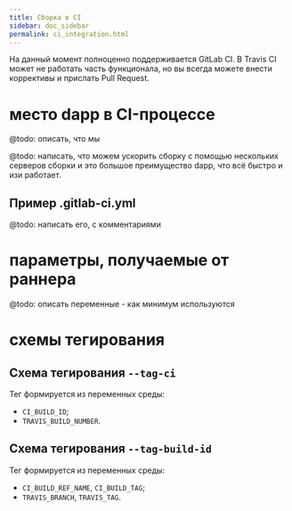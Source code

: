 ```yaml
---
title: Сборка в CI
sidebar: doc_sidebar
permalink: ci_integration.html
---
```


На данный момент полноценно поддерживается GitLab CI. В Travis CI может не работать часть функционала, но вы всегда можете внести коррективы и прислать Pull Request.

# место dapp в CI-процессе

@todo: описать, что мы 

@todo: написать, что можем ускорить сборку с помощью нескольких серверов сборки и это большое преимущество dapp, что всё быстро и изи работает. 

## Пример .gitlab-ci.yml

@todo: написать его, с комментариями

# параметры, получаемые от раннера

@todo: описать переменные - как минимум используются 

# схемы тегирования

## Схема тегирования `--tag-ci`

Тег формируется из переменных среды:

* `CI_BUILD_ID`;
* `TRAVIS_BUILD_NUMBER`.

## Схема тегирования `--tag-build-id`

Тег формируется из переменных среды:

* `CI_BUILD_REF_NAME`, `CI_BUILD_TAG`;
* `TRAVIS_BRANCH`, `TRAVIS_TAG`.
